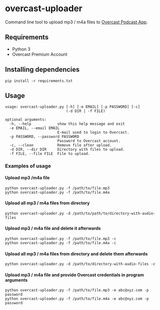 # overcast-uploader
Command line tool to upload mp3 / m4a files to [Overcast Podcast App](https://overcast.fm).

## Requirements
* Python 3
* Overcast Premium Account

## Installing dependencies
```
pip install -r requirements.txt
```

## Usage

```
usage: overcast-uploader.py [-h] [-e EMAIL] [-p PASSWORD] [-c]
                            (-d DIR | -f FILE)

optional arguments:
  -h, --help            show this help message and exit
  -e EMAIL, --email EMAIL
                        E-mail used to login to Overcast.
  -p PASSWORD, --password PASSWORD
                        Password to Overcast account.
  -c, --clean           Remove file after upload.
  -d DIR, --dir DIR     Directory with files to upload.
  -f FILE, --file FILE  File to upload.
```

### Examples of usage
#### Upload mp3 /m4a file
```
python overcast-uploader.py -f /path/to/file.mp3
python overcast-uploader.py -f /path/to/file.m4a
```

#### Upload all mp3 / m4a files from directory
```
python overcast-uploader.py -d /path/to/path/to/directory-with-audio-files
```

#### Upload mp3 / m4a file and delete it afterwards
```
python overcast-uploader.py -f /path/to/file.mp3 -c
python overcast-uploader.py -f /path/to/file.m4a -c
```

#### Upload all mp3 / m4a files from directory and delete them afterwards
```
python overcast-uploader.py -d /path/to/directory-with-audio-files -c
```

#### Upload mp3 / m4a file and provide Overcast credentials in program arguments
```
python overcast-uploader.py -f /path/to/file.mp3 -e abc@xyz.com -p password
python overcast-uploader.py -f /path/to/file.m4a -e abc@xyz.com -p password
```
